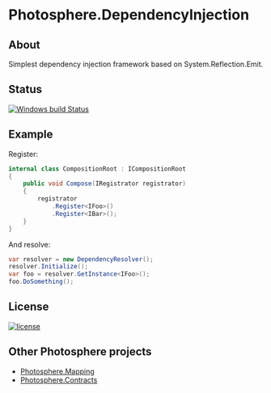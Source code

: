 # Photosphere.DependencyInjection
## About
Simplest dependency injection framework based on System.Reflection.Emit.

## Status
[![Windows build Status](https://ci.appveyor.com/api/projects/status/github/sunloving/photosphere-di?retina=true&svg=true)](https://ci.appveyor.com/project/sunloving/photosphere-di)

## Example
Register:
``` C#
internal class CompositionRoot : ICompositionRoot
{
    public void Compose(IRegistrator registrator)
    {
        registrator
            .Register<IFoo>()
            .Register<IBar>();
    }
}
```
And resolve:
``` C#
var resolver = new DependencyResolver();
resolver.Initialize();
var foo = resolver.GetInstance<IFoo>();
foo.DoSomething();
```

## License
[![license](https://img.shields.io/github/license/mashape/apistatus.svg?maxAge=2592000)]()

## Other Photosphere projects
* [Photosphere.Mapping](https://github.com/sunloving/photosphere-mapping)
* [Photosphere.Contracts](https://github.com/sunloving/photosphere-contracts)

